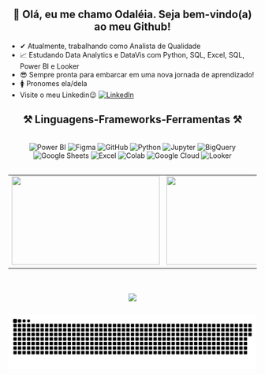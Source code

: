 <h2 align="center" >👋 Olá, eu me chamo Odaléia. Seja bem-vindo(a) ao meu Github!</h2>

* ✔  Atualmente, trabalhando como Analista de Qualidade
* 📈 Estudando Data Analytics e DataVis com Python, SQL, Excel, SQL, Power BI e Looker
* 😎 Sempre pronta para embarcar em uma nova jornada de aprendizado!
* 🚺 Pronomes ela/dela
* Visite o meu Linkedin😉 <a href="https://www.linkedin.com/in/odaléia">
    <img src="https://img.shields.io/badge/LinkedIn-Profile-blue" alt="LinkedIn">
  </a>
</p>

  </div>

<h2 align="center" >⚒️ Linguagens-Frameworks-Ferramentas ⚒️</h2>

<br>
  
<div align="center">
  <!-- Power BI -->
  <img src="https://img.shields.io/badge/-PowerBI-F2C811?style=flat&logo=Power-BI&logoColor=white" alt="Power BI"/>
  <!-- Figma -->
  <img src="https://img.shields.io/badge/-Figma-0ACF83?style=flat&logo=figma&logoColor=white" alt="Figma"/>
  <!-- GitHub -->
  <img src="https://img.shields.io/badge/-GitHub-181717?style=flat&logo=github&logoColor=white" alt="GitHub"/>
  <!-- Python -->
  <img src="https://img.shields.io/badge/-Python-3776AB?style=flat&logo=python&logoColor=white" alt="Python"/>
  <!-- Jupyter -->
  <img src="https://img.shields.io/badge/-Jupyter-F37626?style=flat&logo=jupyter&logoColor=white" alt="Jupyter"/>
  <!-- BigQuery -->
  <img src="https://img.shields.io/badge/-BigQuery-4285F4?style=flat&logo=google-cloud&logoColor=white" alt="BigQuery"/>
  <!-- Google Sheets -->
  <img src="https://img.shields.io/badge/-Google_Sheets-34A853?style=flat&logo=google-sheets&logoColor=white" alt="Google Sheets"/>
  <!-- Excel -->
  <img src="https://img.shields.io/badge/-Excel-217346?style=flat&logo=microsoft-excel&logoColor=white" alt="Excel"/>
  <!-- Colab -->
  <img src="https://img.shields.io/badge/-Colab-F9AB00?style=flat&logo=googlecolab&color=525252&logoColor=white" alt="Colab"/>
  <!-- Google Cloud -->
  <img src="https://img.shields.io/badge/-Google_Cloud-4285F4?style=flat&logo=google-cloud&logoColor=white" alt="Google Cloud"/>
  <!-- Looker -->
  <img src="https://img.shields.io/badge/-Looker-4285F4?style=flat&logo=looker&logoColor=white" alt="Looker"/>
</div>

<br>

<div align="center">
  <table>
    <tr>
      <td><a href="https://github.com/Odaleia22"><img height="180em" width="300em" src="https://github-readme-stats.vercel.app/api?username=Odaleia22&show_icons=true&theme=cobalt&hide_border=true&include_all_commits=true&count_private=true" /></a></td>
      <td><a href="https://github.com/Odaleia22"><img height="180em" width="300em" src="https://github-readme-stats.vercel.app/api/top-langs/?username=Odaleia22&theme=cobalt&hide_border=true&layout=compact&langs_count=8" /></a></td>
    </tr>
  </table>
  

<h1 align="center">
  <img src="https://readme-typing-svg.herokuapp.com/?font=Righteous&size=35&center=true&vCenter=true&width=500&height=70&duration=4000&color=6a0dad&lines=Obrigada+pela+atenção!;" />
</h1>

<p align="center">
  <img src="https://github.com/Odaleia22/Odaleia22/blob/output/github-contribution-grid-snake.svg" alt="snake gif"/>
</p>
